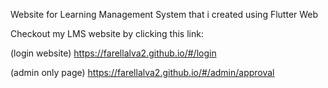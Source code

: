 Website for Learning Management System that i created using Flutter Web

Checkout my LMS website by clicking this link:

(login website) https://farellalva2.github.io/#/login   

(admin only page) https://farellalva2.github.io/#/admin/approval
